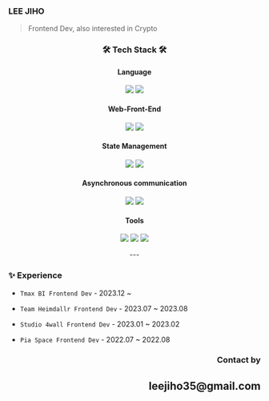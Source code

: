 ### LEE JIHO

> Frontend Dev, also interested in Crypto

<div align="center">
  <h3> 🛠️ Tech Stack 🛠️ </h3>
</div>

<div align="center">

<div align="center">
<h4>Language</h4>
<p>
<img src="https://img.shields.io/badge/JavaScript-F7DF1E?style=flat-square&logo=javascript&logoColor=black"/> 
<img src="https://img.shields.io/badge/TypeScript-3178C6?style=flat-square&logo=TypeScript&logoColor=black"/>  
</p>

</div>

<div align="center">

<h4>Web-Front-End</h4>
<p>
<img src="https://img.shields.io/badge/React-61DAFB?style=flat-square&logo=React&logoColor=black"/>
<img src="https://img.shields.io/badge/Next.js-black?style=flat-square&logo=next.js&logoColor=white"/>
</p>
</div>

<div align="center">

<h4>State Management</h4>
<p>
<img src="https://img.shields.io/badge/Recoil-3578E5?style=flat-square&logo=Recoil&logoColor=white">
<img src="https://img.shields.io/badge/Redux-764ABC?style=flat-square&logo=redux&logoColor=white"/>
</p>
</div>
<div align="center">

<h4>Asynchronous communication</h4>
<p>
<img src="https://img.shields.io/badge/React Query-FF4154?style=flat-square&logo=ReactQuery&logoColor=white">
<img src="https://img.shields.io/badge/Redux Saga-999999?style=flat-square&logo=Redux-Saga&logoColor=white"/>
</p>
</div>
<div align="center">

<h4>Tools</h4>
<p>
<img src="https://img.shields.io/badge/Slack-4a154b?style=flat-square&logo=Slack&logoColor=white"/>
<img src="https://img.shields.io/badge/Notion-black?style=flat-square&logo=Notion&logoColor=white"/>
<img src="https://img.shields.io/badge/Figma-a259ff?style=flat-square&logo=Figma&logoColor=white"/>
</p>
</div>
---

</div>

### ✨ Experience

- `Tmax BI Frontend Dev` - 2023.12 ~
- `Team Heimdallr Frontend Dev` - 2023.07 ~ 2023.08
- `Studio 4wall Frontend Dev` - 2023.01 ~ 2023.02
- `Pia Space Frontend Dev` - 2022.07 ~ 2022.08

  </div>

<div align="right">
  
  <h3>Contact by</h3>
  <h2>leejiho35@gmail.com</h2>
  </div>

